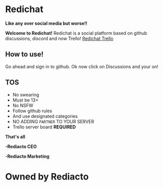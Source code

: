 
# Redichat
**Like any over social media but worse!!**

**Welcome to Redichat!**
Redichat is a social platform based on
github discussions, discord and now Trello!
[Redichat Trello](https://trello.com/b/Rlf9DsXy/Redichat)

## How to use! 
Go ahead and sign in to github. 
Ok now click on Discussions and your on!


## TOS
   * No swearing
   * Must be 13+
   * No NSFW
   * Follow github rules
   * And use designated categories
   * NO ADDING `PARTNER` TO YOUR SERVER
   * Trello server board **REQUIRED**

**That's all**

**-Rediacto CEO**

**-Rediacto Marketing**

# Owned by Rediacto

